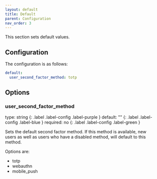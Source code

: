 ```yaml
---
layout: default
title: Default
parent: Configuration
nav_order: 3
---
```


This section sets default values.

## Configuration

The configuration is as follows:
```yaml
default:
  user_second_factor_method: totp
```

## Options

### user_second_factor_method
<div markdown="1">
type: string
{: .label .label-config .label-purple } 
default: ""
{: .label .label-config .label-blue }
required: no
{: .label .label-config .label-green }
</div>

Sets the default second factor method. If this method is available, new users as well as users who have a disabled
method, will default to this method.

Options are:

- totp
- webauthn
- mobile_push